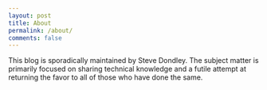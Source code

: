 ```yaml
---
layout: post
title: About
permalink: /about/
comments: false
---
```


This blog is sporadically maintained by Steve Dondley. The subject matter is primarily focused on sharing technical knowledge and a futile attempt at returning the favor to all of those who have done the same.
